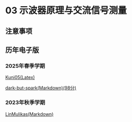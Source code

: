 # 03 示波器原理与交流信号测量

## 注意事项


## 历年电子版

### 2025年春季学期

[Kuni05(Latex)](https://github.com/Kuni05/SUSTech-PHY104B/tree/main/2025/%E6%8A%A5%E5%91%8A/03%20%E7%A4%BA%E6%B3%A2%E5%99%A8%E5%8E%9F%E7%90%86%E5%8F%8A%E5%BA%94%E7%94%A8)

[dark-but-spark(Markdown)(98分)](https://dark-but-spark.github.io/2025/04/22/PHY102B/03/)

### 2023年秋季学期
[LinMulikas(Markdown)](https://github.com/LinMulikas/PHY104B-Experiments-of-Fundamental-Physics/tree/main/Lab%203%20%E7%A4%BA%E6%B3%A2%E5%99%A8)